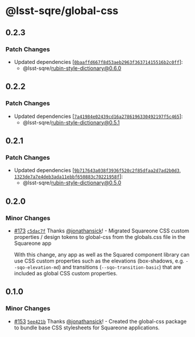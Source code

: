 # @lsst-sqre/global-css

## 0.2.3

### Patch Changes

- Updated dependencies [[`0baaffd667f8d53aeb2963f36371415516b2c0ff`](https://github.com/lsst-sqre/squareone/commit/0baaffd667f8d53aeb2963f36371415516b2c0ff)]:
  - @lsst-sqre/rubin-style-dictionary@0.6.0

## 0.2.2

### Patch Changes

- Updated dependencies [[`7a41984e02439cd16a2786196330492197f5c465`](https://github.com/lsst-sqre/squareone/commit/7a41984e02439cd16a2786196330492197f5c465)]:
  - @lsst-sqre/rubin-style-dictionary@0.5.1

## 0.2.1

### Patch Changes

- Updated dependencies [[`9b717643a038f3936f520c2f85dfaa2d7ad2b0d3`](https://github.com/lsst-sqre/squareone/commit/9b717643a038f3936f520c2f85dfaa2d7ad2b0d3), [`1323de7a7e4deb3ada11ebbf650883c70221958f`](https://github.com/lsst-sqre/squareone/commit/1323de7a7e4deb3ada11ebbf650883c70221958f)]:
  - @lsst-sqre/rubin-style-dictionary@0.5.0

## 0.2.0

### Minor Changes

- [#173](https://github.com/lsst-sqre/squareone/pull/173) [`c5dac7f`](https://github.com/lsst-sqre/squareone/commit/c5dac7ff7b8846e665918b32a7fdac8193615dfd) Thanks [@jonathansick](https://github.com/jonathansick)! - Migrated Squareone CSS custom properties / design tokens to global-css from the globals.css file in the Squareone app

  With this change, any app as well as the Squared component library can use CSS custom properties such as the elevations (box-shadows, e.g. `--sqo-elevation-md`) and transitions (`--sqo-transition-basic`) that are included as global CSS custom properties.

## 0.1.0

### Minor Changes

- [#153](https://github.com/lsst-sqre/squareone/pull/153) [`5ee421b`](https://github.com/lsst-sqre/squareone/commit/5ee421bdd8f1c6f922913028ad48284f941189f1) Thanks [@jonathansick](https://github.com/jonathansick)! - Created the global-css package to bundle base CSS stylesheets for Squareone applications.
